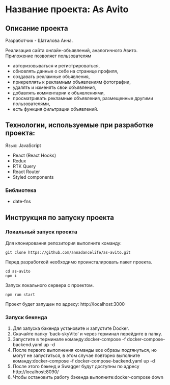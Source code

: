 # Название проекта: As Avito

## Описание проекта

Разработчик - Шатилова Анна.

Реализация сайта онлайн-объявлений, аналогичного Авито.
Приложение позволяет пользователям

- авторизовываться и регистрироваться,
- обновлять данные о себе на странице профиля,
- создавать рекламные объявления,
- прикреплять к рекламным объявлениям фотографии,
- удалять и изменять свои объявления,
- добавлять комментарии к объявлениями,
- просматривать рекламные объявления, размещенные другими пользователями,
- есть функция фильтрации объявлений.

## Технологии, используемые при разработке проекта:

Язык: JavaScript

- React (React Hooks)
- Redux
- RTK Query
- React Router
- Styled components

### Библиотека

- date-fns

## Инструкция по запуску проекта

### Локальный запуск проекта

Для клонирования репозитория выполните команду:

```
git clone https://github.com/annadancelife/as-avito.git
```

Перед разработкой необходимо проинсталировать пакет проекта.

```
cd as-avito
npm i
```

Запуск локального сервера с проектом.

```
npm run start
```

Проект будет запущен по адресу: http://localhost:3000

### Запуск бекенда

1. Для запуска бэкенда установите и запустите Docker.
2. Скачайте папку 'back-skyVito' и через терминал перейдите в папку.
3. Запустите в терминале команду:docker-compose -f docker-compose-backend.yaml up -d
4. После первого выполнения команды все образы подтянуться, но могут не запуститься, в этом случае повторно выполните команду:docker-compose -f docker-compose-backend.yaml up -d
5. После этого бэкенд и Swagger будут доступны по адресу http://localhost:8090/
6. Чтобы остановить работу бэкенда выполните:docker-compose down
